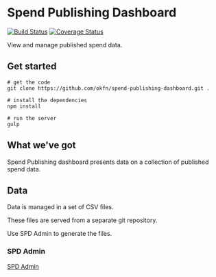 # Spend Publishing Dashboard

[![Build Status](https://travis-ci.org/okfn/spend-publishing-dashboard.svg)](https://travis-ci.org/okfn/spend-publishing-dashboard)
[![Coverage Status](https://coveralls.io/repos/okfn/spend-publishing-dashboard/badge.svg)](https://coveralls.io/r/okfn/spend-publishing-dashboard)

View and manage published spend data.

## Get started

```
# get the code
git clone https://github.com/okfn/spend-publishing-dashboard.git .

# install the dependencies
npm install

# run the server
gulp

```

## What we've got

Spend Publishing dashboard presents data on a collection of published spend data.

## Data

Data is managed in a set of CSV files.

These files are served from a separate git repository.

Use SPD Admin to generate the files.

### SPD Admin

[SPD Admin](https://github.com/okfn/spd-admin)
